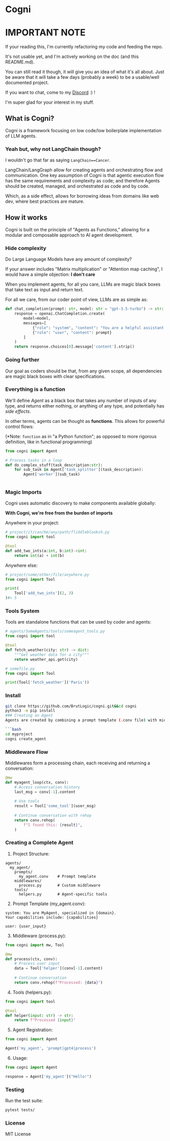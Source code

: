# Cogni

# IMPORTANT NOTE
If your reading this, I'm currently refactoring my code and feeding the repo.

It's not usable yet, and I'm actively working on the doc (and this README.md).

You can still read it though, it will give you an idea of what it's all about. Just be aware that it will take a few days (probably a week) to be a usable/well documented project.

If you want to chat, come to my [Discord](https://discord.gg/eXtysN5HAH) :) !

I'm super glad for your interest in my stuff.

## What is Cogni?

Cogni is a framework focusing on low code/low boilerplate implementation of LLM agents.

### Yeah but, why not LangChain though?

I wouldn't go that far as saying `LangChain==Cancer`.

LangChain/LangGraph allow for creating agents and orchestrating flow and communication.
One key assumption of Cogni is that agentic execution flow has the same requirements and complexity as code; and therefore Agents should be created, managed, and orchestrated as code and by code.

Which, as a side effect, allows for borrowing ideas from domains like web dev, where best practices are mature.

## How it works

Cogni is built on the principle of "Agents as Functions," allowing for a modular and composable approach to AI agent development.

### Hide complexity

Do Large Language Models have any amount of complexity?

If your answer includes "Matrix multiplication" or "Attention map caching", I would have a simple objection: **I don't care**

When you implement agents, for all you care, LLMs are magic black boxes that take text as input and return text.

For all we care, from our coder point of view, LLMs are as simple as:

```python
def chat_completion(prompt: str, model: str = "gpt-3.5-turbo") -> str:
    response = openai.ChatCompletion.create(
        model=model,
        messages=[
            {"role": "system", "content": "You are a helpful assistant."},
            {"role": "user", "content": prompt}
        ]
    )
    return response.choices[0].message['content'].strip()
```

### Going further

Our goal as coders should be that, from any given scope, all dependencies are magic black boxes with clear specifications.

### Everything is a function

We'll define *Agent* as a black box that takes any number of inputs of any type, and returns either nothing, or anything of any type, and potentially has *side effects*.

In other terms, agents can be thought as **functions**. This allows for powerful control flows:

(\*Note: `function` as in "a Python function"; as opposed to more rigorous definition, like in functional programming)

```python
from cogni import Agent

# Process tasks in a loop
def do_complex_stuff(task_description:str):
    for sub_task in Agent['task_splitter'](task_description):
        Agent['worker'](sub_task)
    
```

### Magic Imports


Cogni uses automatic discovery to make components available globally:

**With Cogni, we're free from the burden of imports**

Anywhere in your project:

```python
# project/it/can/be/any/path/fliddleblooksh.py
from cogni import tool

@tool
def add_two_ints(a:int, b:int)->int:
    return int(a) + int(b)
```

Anywhere else:

```python
# project/some/other/file/anywhere.py
from cogni import Tool

print(
    Tool['add_two_ints'](2, 3)
)#> 5
```

### Tools System

Tools are standalone functions that can be used by coder and agents:

```python
# agents/SomeAgents/tools/someagent_tools.py
from cogni import tool

@tool
def fetch_weather(city: str) -> dict:
    """Get weather data for a city"""
    return weather_api.get(city)

```

```python
# somefile.py
from cogni import Tool

print(Tool['fetch_weather']('Paris'))
```



### Install

````bash
git clone https://github.com/BrutLogic/cogni.git&&cd cogni
python3 -m pip install
### Creating an Agent
Agents are created by combining a prompt template (.conv file) with middleware:

```bash
cd myproject
cogni create_agent
````

### Middleware Flow

Middlewares form a processing chain, each receiving and returning a conversation:

```python
@mw
def myagent_loop(ctx, conv):
    # Access conversation history
    last_msg = conv[-1].content
    
    # Use tools
    result = Tool['some_tool'](user_msg)
    
    # Continue conversation with rehop
    return conv.rehop(
        f"I found this: {result}",
    )
```

### Creating a Complete Agent

1. Project Structure:

```
agents/
  my_agent/
    prompts/
      my_agent.conv    # Prompt template
    middlewares/
      process.py       # Custom middleware
    tools/
      helpers.py       # Agent-specific tools
```

2. Prompt Template (my\_agent.conv):

```
system: You are MyAgent, specialized in {domain}.
Your capabilities include: {capabilities}

user: {user_input}
```

3. Middleware (process.py):

```python
from cogni import mw, Tool

@mw
def process(ctx, conv):
    # Process user input
    data = Tool['helper'](conv[-1].content)
    
    # Continue conversation
    return conv.rehop(f"Processed: {data}")
```

4. Tools (helpers.py):

```python
from cogni import tool

@tool
def helper(input: str) -> str:
    return f"Processed {input}"
```

5. Agent Registration:

```python
from cogni import Agent

Agent('my_agent', 'prompt|gpt4|process')
```

6. Usage:

```python
from cogni import Agent

response = Agent['my_agent']("Hello!")
```

### Testing

Run the test suite:

```bash
pytest tests/
```

### License

MIT License

